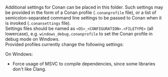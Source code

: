 Additional settings for Conan can be placed in this folder. 
Such settings may be provided in the form of a Conan profile (`.conanprofile` file), or a list of semicolon-separated command line settings to be passed to Conan when it is invoked (`.conansettings` file).  
Settings files should be named as `<OS>_<CONFIGURATION>.<FILETYPE>` (all lowercase), e.g. `windows_debug.conanprofile` to set the Conan profile in debug mode on Windows.  
Provided profiles currently change the following settings:

On Windows:
- Force usage of MSVC to compile dependencies, since some libraries don't like Clang.
